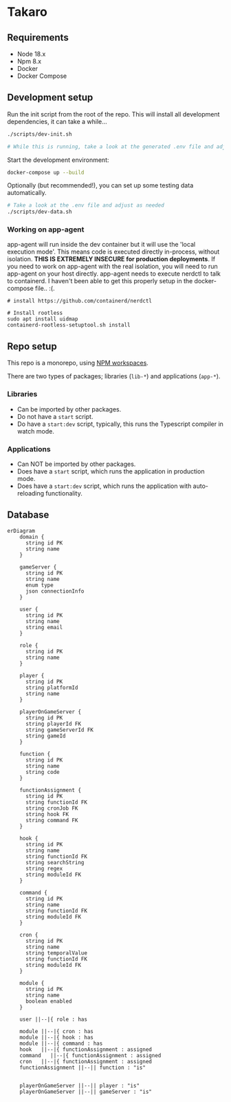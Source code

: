 # Takaro

## Requirements

- Node 18.x
- Npm 8.x
- Docker
- Docker Compose

## Development setup

Run the init script from the root of the repo. This will install all development dependencies, it can take a while...

```bash
./scripts/dev-init.sh 

# While this is running, take a look at the generated .env file and adjust as needed
```

Start the development environment:

```bash
docker-compose up --build
```

Optionally (but recommended!), you can set up some testing data automatically.

```bash
# Take a look at the .env file and adjust as needed
./scripts/dev-data.sh
```

### Working on app-agent

 app-agent will run inside the dev container but it will use the 'local execution mode'. This means code is executed directly in-process, without isolation. **THIS IS EXTREMELY INSECURE for production deployments**. If you need to work on app-agent with the real isolation, you will need to run app-agent on your host directly. app-agent needs to execute nerdctl to talk to containerd. I haven't been able to get this properly setup in the docker-compose file.. :(.


```
# install https://github.com/containerd/nerdctl

# Install rootless
sudo apt install uidmap
containerd-rootless-setuptool.sh install
```

## Repo setup

This repo is a monorepo, using [NPM workspaces](https://docs.npmjs.com/cli/v7/using-npm/workspaces).

There are two types of packages; libraries (`lib-*`) and applications (`app-*`).

### Libraries

- Can be imported by other packages.
- Do not have a `start` script.
- Do have a `start:dev` script, typically, this runs the Typescript compiler in watch mode.

### Applications

- Can NOT be imported by other packages.
- Does have a `start` script, which runs the application in production mode.
- Does have a `start:dev` script, which runs the application with auto-reloading functionality.

## Database

```mermaid
erDiagram
    domain {
      string id PK
      string name
    }
    
    gameServer {
      string id PK
      string name
      enum type
      json connectionInfo 
    }

    user {
      string id PK
      string name
      string email
    }

    role {
      string id PK
      string name
    }
    
    player {
      string id PK
      string platformId
      string name
    }

    playerOnGameServer {
      string id PK
      string playerId FK
      string gameServerId FK
      string gameId
    }
    
    function {
      string id PK
      string name
      string code
    }

    functionAssignment {
      string id PK
      string functionId FK
      string cronJob FK
      string hook FK
      string command FK
    }

    hook {
      string id PK
      string name
      string functionId FK
      string searchString
      string regex
      string moduleId FK
    }

    command {
      string id PK
      string name
      string functionId FK
      string moduleId FK
    }

    cron {
      string id PK
      string name
      string temporalValue
      string functionId FK
      string moduleId FK
    }

    module {
      string id PK
      string name
      boolean enabled
    }

    user ||--|{ role : has

    module ||--|{ cron : has
    module ||--|{ hook : has
    module ||--|{ command : has
    hook   ||--|{ functionAssignment : assigned
    command   ||--|{ functionAssignment : assigned
    cron   ||--|{ functionAssignment : assigned
    functionAssignment ||--|| function : "is"


    playerOnGameServer ||--|| player : "is"
    playerOnGameServer ||--|| gameServer : "is"
```